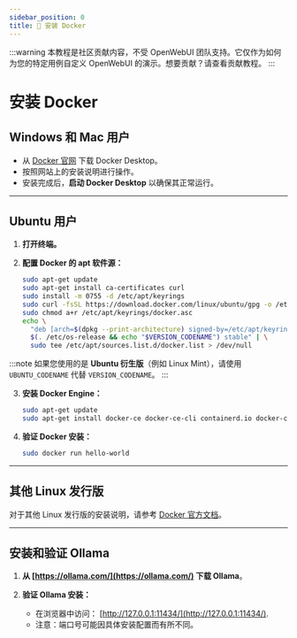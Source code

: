```yaml
---
sidebar_position: 0
title: 🐳 安装 Docker
---
```


:::warning
本教程是社区贡献内容，不受 OpenWebUI 团队支持。它仅作为如何为您的特定用例自定义 OpenWebUI 的演示。想要贡献？请查看贡献教程。
:::

# 安装 Docker

## Windows 和 Mac 用户

- 从 [Docker 官网](https://www.docker.com/products/docker-desktop) 下载 Docker Desktop。
- 按照网站上的安装说明进行操作。
- 安装完成后，**启动 Docker Desktop** 以确保其正常运行。

---

## Ubuntu 用户

1. **打开终端。**

2. **配置 Docker 的 apt 软件源：**

   ```bash
   sudo apt-get update
   sudo apt-get install ca-certificates curl
   sudo install -m 0755 -d /etc/apt/keyrings
   sudo curl -fsSL https://download.docker.com/linux/ubuntu/gpg -o /etc/apt/keyrings/docker.asc
   sudo chmod a+r /etc/apt/keyrings/docker.asc
   echo \
     "deb [arch=$(dpkg --print-architecture) signed-by=/etc/apt/keyrings/docker.asc] https://download.docker.com/linux/ubuntu \
     $(. /etc/os-release && echo "$VERSION_CODENAME") stable" | \
     sudo tee /etc/apt/sources.list.d/docker.list > /dev/null
   ```

:::note
如果您使用的是 **Ubuntu 衍生版**（例如 Linux Mint），请使用 `UBUNTU_CODENAME` 代替 `VERSION_CODENAME`。
:::

3. **安装 Docker Engine：**

   ```bash
   sudo apt-get update
   sudo apt-get install docker-ce docker-ce-cli containerd.io docker-compose-plugin
   ```

4. **验证 Docker 安装：**

   ```bash
   sudo docker run hello-world
   ```

---

## 其他 Linux 发行版

对于其他 Linux 发行版的安装说明，请参考 [Docker 官方文档](https://docs.docker.com/engine/install/)。

---

## 安装和验证 Ollama

1. **从 [https://ollama.com/](https://ollama.com/) 下载 Ollama**。

2. **验证 Ollama 安装：**
   - 在浏览器中访问：
     [http://127.0.0.1:11434/](http://127.0.0.1:11434/).
   - 注意：端口号可能因具体安装配置而有所不同。

